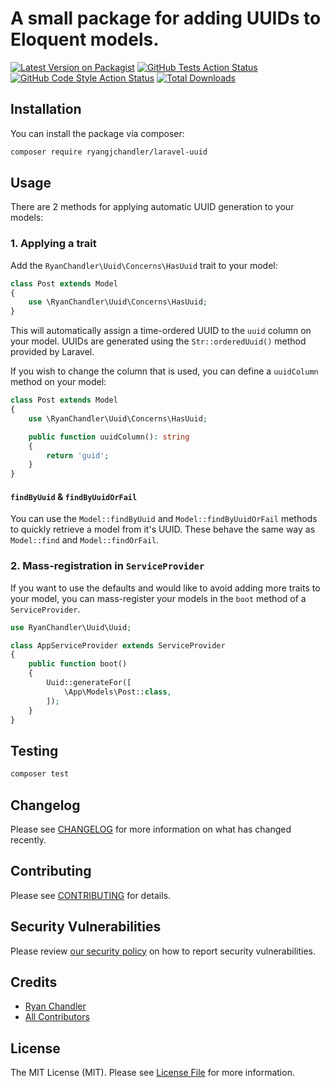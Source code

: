 # A small package for adding UUIDs to Eloquent models.

[![Latest Version on Packagist](https://img.shields.io/packagist/v/ryangjchandler/laravel-uuid.svg?style=flat-square)](https://packagist.org/packages/ryangjchandler/laravel-uuid)
[![GitHub Tests Action Status](https://img.shields.io/github/workflow/status/ryangjchandler/laravel-uuid/run-tests?label=tests)](https://github.com/ryangjchandler/laravel-uuid/actions?query=workflow%3Arun-tests+branch%3Amain)
[![GitHub Code Style Action Status](https://img.shields.io/github/workflow/status/ryangjchandler/laravel-uuid/Check%20&%20fix%20styling?label=code%20style)](https://github.com/ryangjchandler/laravel-uuid/actions?query=workflow%3A"Check+%26+fix+styling"+branch%3Amain)
[![Total Downloads](https://img.shields.io/packagist/dt/ryangjchandler/laravel-uuid.svg?style=flat-square)](https://packagist.org/packages/ryangjchandler/laravel-uuid)

## Installation

You can install the package via composer:

```bash
composer require ryangjchandler/laravel-uuid
```

## Usage

There are 2 methods for applying automatic UUID generation to your models:

### 1. Applying a trait

Add the `RyanChandler\Uuid\Concerns\HasUuid` trait to your model:

```php
class Post extends Model
{
    use \RyanChandler\Uuid\Concerns\HasUuid;
}
```

This will automatically assign a time-ordered UUID to the `uuid` column on your model. UUIDs are generated using the `Str::orderedUuid()` method provided by Laravel.

If you wish to change the column that is used, you can define a `uuidColumn` method on your model:

```php
class Post extends Model
{
    use \RyanChandler\Uuid\Concerns\HasUuid;

    public function uuidColumn(): string
    {
        return 'guid';
    }
}
```

#### `findByUuid` & `findByUuidOrFail`

You can use the `Model::findByUuid` and `Model::findByUuidOrFail` methods to quickly retrieve a model from it's UUID. These behave the same way as `Model::find` and `Model::findOrFail`.

### 2. Mass-registration in `ServiceProvider`

If you want to use the defaults and would like to avoid adding more traits to your model, you can mass-register your models in the `boot` method of a `ServiceProvider`.

```php
use RyanChandler\Uuid\Uuid;

class AppServiceProvider extends ServiceProvider
{
    public function boot()
    {
        Uuid::generateFor([
            \App\Models\Post::class,
        ]);
    }
}
```

## Testing

```bash
composer test
```

## Changelog

Please see [CHANGELOG](CHANGELOG.md) for more information on what has changed recently.

## Contributing

Please see [CONTRIBUTING](.github/CONTRIBUTING.md) for details.

## Security Vulnerabilities

Please review [our security policy](../../security/policy) on how to report security vulnerabilities.

## Credits

- [Ryan Chandler](https://github.com/ryangjchandler)
- [All Contributors](../../contributors)

## License

The MIT License (MIT). Please see [License File](LICENSE.md) for more information.
